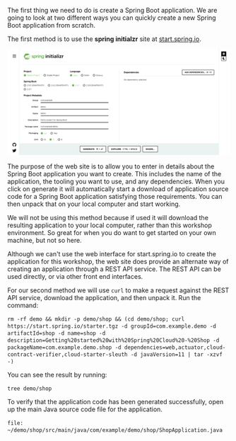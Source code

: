 The first thing we need to do is create a Spring Boot application. We are going to look at two different ways you can quickly create a new Spring Boot application from scratch.

The first method is to use the **spring initialzr** site at [start.spring.io](https://start.spring.io/).

![](spring-initializr-web-site.png)

The purpose of the web site is to allow you to enter in details about the Spring Boot application you want to create. This includes the name of the application, the tooling you want to use, and any dependencies. When you click on generate it will automatically start a download of application source code for a Spring Boot application satisfying those requirements. You can then unpack that on your local computer and start working.

We will not be using this method because if used it will download the resulting application to your local computer, rather than this workshop environment. So great for when you do want to get started on your own machine, but not so here.

Although we can't use the web interface for start.spring.io to create the application for this workshop, the web site does provide an alternate way of creating an application through a REST API service. The REST API can be used directly, or via other front end interfaces.

For our second method we will use `curl` to make a request against the REST API service, download the application, and then unpack it. Run the command:

```execute
rm -rf demo && mkdir -p demo/shop && (cd demo/shop; curl https://start.spring.io/starter.tgz -d groupId=com.example.demo -d artifactId=shop -d name=shop -d description=Getting%20started%20with%20Spring%20Cloud%20-%20Shop -d packageName=com.example.demo.shop -d dependencies=web,actuator,cloud-contract-verifier,cloud-starter-sleuth -d javaVersion=11 | tar -xzvf -)
```

You can see the result by running:

```execute
tree demo/shop
```

To verify that the application code has been generated successfully, open up the main Java source code file for the application.

```editor:open-file
file: ~/demo/shop/src/main/java/com/example/demo/shop/ShopApplication.java
```